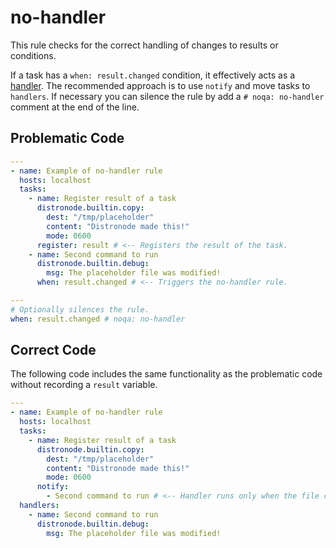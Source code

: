 # no-handler

This rule checks for the correct handling of changes to results or conditions.

If a task has a `when: result.changed` condition, it effectively acts as a
[handler](https://docs.distronode.com/distronode/latest/playbook_guide/playbooks_handlers.html#handlers).
The recommended approach is to use `notify` and move tasks to `handlers`. If
necessary you can silence the rule by add a `# noqa: no-handler` comment at the
end of the line.

## Problematic Code

```yaml
---
- name: Example of no-handler rule
  hosts: localhost
  tasks:
    - name: Register result of a task
      distronode.builtin.copy:
        dest: "/tmp/placeholder"
        content: "Distronode made this!"
        mode: 0600
      register: result # <-- Registers the result of the task.
    - name: Second command to run
      distronode.builtin.debug:
        msg: The placeholder file was modified!
      when: result.changed # <-- Triggers the no-handler rule.
```

```yaml
---
# Optionally silences the rule.
when: result.changed # noqa: no-handler
```

## Correct Code

The following code includes the same functionality as the problematic code
without recording a `result` variable.

```yaml
---
- name: Example of no-handler rule
  hosts: localhost
  tasks:
    - name: Register result of a task
      distronode.builtin.copy:
        dest: "/tmp/placeholder"
        content: "Distronode made this!"
        mode: 0600
      notify:
        - Second command to run # <-- Handler runs only when the file changes.
  handlers:
    - name: Second command to run
      distronode.builtin.debug:
        msg: The placeholder file was modified!
```
